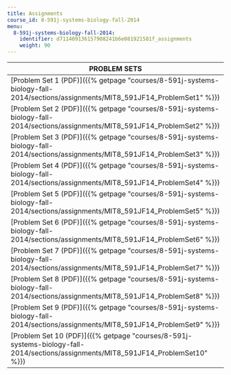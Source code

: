 ```yaml
---
title: Assignments
course_id: 8-591j-systems-biology-fall-2014
menu:
  8-591j-systems-biology-fall-2014:
    identifier: d711409136157908241b6e081921581f_assignments
    weight: 90
---
```

| PROBLEM SETS |
| --- |
| [Problem Set 1 (PDF)]({{% getpage "courses/8-591j-systems-biology-fall-2014/sections/assignments/MIT8_591JF14_ProblemSet1" %}}) |
| [Problem Set 2 (PDF)]({{% getpage "courses/8-591j-systems-biology-fall-2014/sections/assignments/MIT8_591JF14_ProblemSet2" %}}) |
| [Problem Set 3 (PDF)]({{% getpage "courses/8-591j-systems-biology-fall-2014/sections/assignments/MIT8_591JF14_ProblemSet3" %}}) |
| [Problem Set 4 (PDF)]({{% getpage "courses/8-591j-systems-biology-fall-2014/sections/assignments/MIT8_591JF14_ProblemSet4" %}}) |
| [Problem Set 5 (PDF)]({{% getpage "courses/8-591j-systems-biology-fall-2014/sections/assignments/MIT8_591JF14_ProblemSet5" %}}) |
| [Problem Set 6 (PDF)]({{% getpage "courses/8-591j-systems-biology-fall-2014/sections/assignments/MIT8_591JF14_ProblemSet6" %}}) |
| [Problem Set 7 (PDF)]({{% getpage "courses/8-591j-systems-biology-fall-2014/sections/assignments/MIT8_591JF14_ProblemSet7" %}}) |
| [Problem Set 8 (PDF)]({{% getpage "courses/8-591j-systems-biology-fall-2014/sections/assignments/MIT8_591JF14_ProblemSet8" %}}) |
| [Problem Set 9 (PDF)]({{% getpage "courses/8-591j-systems-biology-fall-2014/sections/assignments/MIT8_591JF14_ProblemSet9" %}}) |
| [Problem Set 10 (PDF)]({{% getpage "courses/8-591j-systems-biology-fall-2014/sections/assignments/MIT8_591JF14_ProblemSet10" %}})